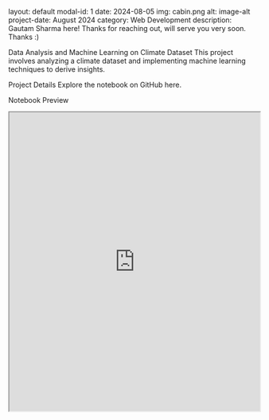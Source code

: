 layout: default
modal-id: 1
date: 2024-08-05
img: cabin.png
alt: image-alt
project-date: August 2024
category: Web Development
description: Gautam Sharma here! Thanks for reaching out, will serve you very soon. Thanks :)

Data Analysis and Machine Learning on Climate Dataset
This project involves analyzing a climate dataset and implementing machine learning techniques to derive insights.

Project Details
Explore the notebook on GitHub here.

Notebook Preview
<iframe src="https://nbviewer.jupyter.org/github/Gautam-02s/Kaggle-Notebooks/blob/main/climate-change.ipynb" width="100%" height="600px"></iframe>
